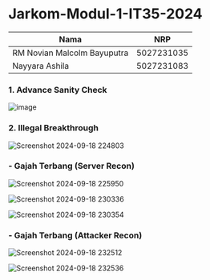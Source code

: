 # Jarkom-Modul-1-IT35-2024

| Nama          | NRP          |
| ------------- | ------------ |
| RM Novian Malcolm Bayuputra | 5027231035 |
| Nayyara Ashila | 5027231083 |

### 1. Advance Sanity Check
![image](https://github.com/user-attachments/assets/8b0caf60-2864-4ee3-8fac-721a0ec12762)

### 2. Illegal Breakthrough
![Screenshot 2024-09-18 224803](https://github.com/user-attachments/assets/2d35004b-fdf0-4c78-b5f6-9861bb4ab641)


### - Gajah Terbang (Server Recon)
![Screenshot 2024-09-18 225950](https://github.com/user-attachments/assets/256e4551-e619-415a-a6f3-d2588116ac59)

![Screenshot 2024-09-18 230336](https://github.com/user-attachments/assets/a32b2d92-d8b4-45af-9751-234a2bb4d36a)

![Screenshot 2024-09-18 230354](https://github.com/user-attachments/assets/2bc16bea-923e-439d-abda-f4036d0f2cb6)

### - Gajah Terbang (Attacker Recon)

![Screenshot 2024-09-18 232512](https://github.com/user-attachments/assets/46955747-119e-41a6-aca0-7260e583d5c7)

![Screenshot 2024-09-18 232536](https://github.com/user-attachments/assets/fa654932-3f84-4f91-90b4-22902f8bb963)

